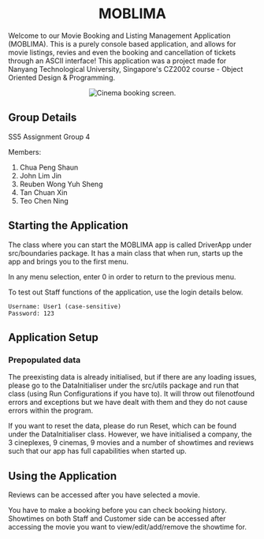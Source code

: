 <h1 align="center">MOBLIMA</h1>
<p>Welcome to our Movie Booking and Listing Management Application (MOBLIMA). This is a purely console based application, and allows for movie listings, revies and even the booking and cancellation of tickets through an ASCII interface! This application was a project made for Nanyang Technological University, Singapore's CZ2002 course - Object Oriented Design & Programming.</p>
<p align="center"><img alt="Cinema booking screen." src="https://i.imgur.com/jt99Ypt.png"></img></p>

## Group Details
SS5 Assignment Group 4

Members:
1. Chua Peng Shaun 
2. John Lim Jin
3. Reuben Wong Yuh Sheng
4. Tan Chuan Xin
5. Teo Chen Ning

## Starting the Application
The class where you can start the MOBLIMA app is called DriverApp under src/boundaries package. It has a main class that when run, starts up the app and brings you to the first menu.
    
In any menu selection, enter 0 in order to return to the previous menu.

To test out Staff functions of the application, use the login details below.
```
Username: User1 (case-sensitive)
Password: 123
```

## Application Setup

### Prepopulated data

The preexisting data is already initialised, but if there are any loading issues, please go to the DataInitialiser under the src/utils package and run that class (using Run Configurations if you have to). It will throw out filenotfound errors and exceptions but we have dealt with them and they do not cause errors within the program. 
        
If you want to reset the data, please do run Reset, which can be found under the DataInitialiser class. However, we have initialised a company, the 3 cineplexes, 9 cinemas, 9 movies and a number of showtimes and reviews such that our app has full capabilities when started up.

## Using the Application
Reviews can be accessed after you have selected a movie. 
        
You have to make a booking before you can check booking history. Showtimes on both Staff and Customer side can be accessed after accessing the movie you want to view/edit/add/remove the showtime for.
